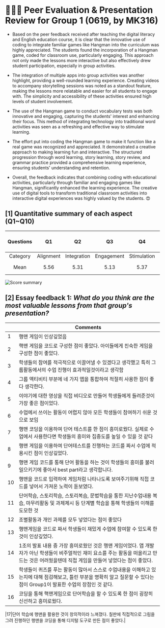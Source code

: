 # 💙💙💙 Peer Evaluation & Presentation Review for Group 1 (0619, by MK316)

+ Based on the peer feedback received after teaching the digital literacy and English education course, it is clear that the innovative use of coding to integrate familiar games like Hangman into the curriculum was highly appreciated. The students found the incorporation of a Hangman game, coded for classroom use, particularly engaging. This approach not only made the lessons more interactive but also effectively drew student participation, especially in group activities.

+ The integration of multiple apps into group activities was another highlight, providing a well-rounded learning experience. Creating videos to accompany storytelling sessions was noted as a standout feature, making the lessons more relatable and easier for all students to engage with. The simplicity and accessibility of these activities ensured high levels of student involvement.

+ The use of the Hangman game to conduct vocabulary tests was both innovative and engaging, capturing the students' interest and enhancing their focus. This method of integrating technology into traditional word activities was seen as a refreshing and effective way to stimulate learning.

+ The effort put into coding the Hangman game to make it function like a real game was recognized and appreciated. It demonstrated a creative approach to making learning fun and interactive. The structured progression through word learning, story learning, story review, and grammar practice provided a comprehensive learning experience, ensuring students' understanding and retention.

+ Overall, the feedback indicates that combining coding with educational activities, particularly through familiar and engaging games like Hangman, significantly enhanced the learning experience. The creative use of digital tools to transform traditional classroom activities into interactive digital experiences was highly valued by the students. 😍



## [1] Quantitative summary of each aspect (Q1~Q10)

|Questions|Q1|Q2|Q3|Q4|Q5|Q6|Q7|Q8|Q9|Q10|Total mean (SD)|
|:--:|:--:|:--:|:--:|:--:|:--:|:--:|:--:|:--:|:--:|:--:|:--:|
|Category|Alignment|Integration|Engagement|Stimulation|Support|Accessibility|Integration|Autonomy|Adaptability|Presenation||
|Mean|5.56|5.31|5.13|5.37|5.38|5.19|5.31|5.0|5.19|5.31|**5.3** (0.63)|

![Score summary](https://github.com/MK316/Spring2024/blob/main/DLEE/Project/DLEE_G01.png)

## [2] Essay feedback 1: _What do you think are the most valuable lessons from that group's presentation?_

||Comments|
|--|--|
|1|행맨 게임이 인상깊었음|
|2|핵맨 게임을 코드로 구성한 점이 좋았다. 아이들에게 친숙한 게임을 구성한 점이 좋았다.|
|3|학생들의 참여를 적극적으로 이끌어낼 수 있겠다고 생각했고 특히 그룹활동에서의 수업 진행이 효과적일것이라고 생각함|
|4|그룹 액티비티 부분에 네 가지 앱을 통합하여 적절히 사용한 점이 좋다 생각한다.|
|5|이야기에 대한 영상을 직접 비디오로 만들어 학생들에게 들려준것이 가장 좋은 점이었다.|
|6|수업에서 쓰이는 활동이 어렵지 않아 모든 학생들이 참여하기 쉬운 것으로 보임|
|7|행맨 코딩을 이용하여 단어 테스트를 한 점이 흥미로웠다. 실제로 수업에서 사용한다면 학생들의 흥미와 집중도를 높일 수 있을 것 같다|
|8|행맨 게임을 이용하여 단어테스트를 진행하는 코드를 짜서 수업에 적용시킨 점이 인상깊었다.|
|9|행맨 게임 코드를 통해 단어 활동을 하는 것이 학생들의 흥미를 불러일으키기에 좋아서 best part라고 생각합니다.|
|10|행맨을 코드로 입력하여 게임처럼 나타나도록 보여주기위해 직접 코드를 넣어서 가져온 노력이 돋보였다.|
|11|단어학습, 스토리학습, 스토리복습, 문법학습을 통한 지난수업내용 복습, 마무리활동 및 과제제시 등 단계별 학습을 통해 학생들의 이해를 도모한 것|
|12|조별활동과 개인 과제를 모두 넣었다는 점이 좋았다|
|13|행맨게임을 코드로 짜서 학생들이 재밌게 수업에 참여할 수 있도록 한것이 인상깊었다.|
|14|1조의 발표 내용 중 가장 흥미로웠던 것은 행맨 게임이었다. 앱 개발자가 아닌 학생들이 비주얼적인 재미 요소를 주는 활동을 떠올리고 만드는 것은 어려웠을텐데 직접 게임을 만들어 넣었다는 점이 좋았다.|
|15|학생들이 퀴즈를 푸는 활동이 많아서 스스로 수업내용을 이해하고 있는지에 대해 점검해보고, 틀린 부분을 명확히 알고 질문할 수 있다는 점이 Group1이 발표한 수업의 장점인 것 같다.|
|16|코딩을 통해 핵맨게임으로 단어학습을 할 수 있도록 한 점이 굉장히 신선하고 흥미로웠다.|

|17|단어 학습에 행맨을 활용한 것이 창의적이라 느껴졌다. 칠판에 직접적으로 그림을 그려 진행하던 행맨을 코딩을 통해 디지털 도구로 만든 점이 좋았다.|



